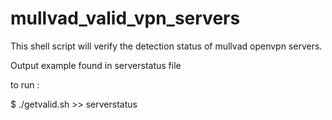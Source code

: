 # mullvad_valid_vpn_servers

This shell script will verify the detection status of mullvad openvpn servers.

Output example found in serverstatus file

to run :

$ ./getvalid.sh >> serverstatus
